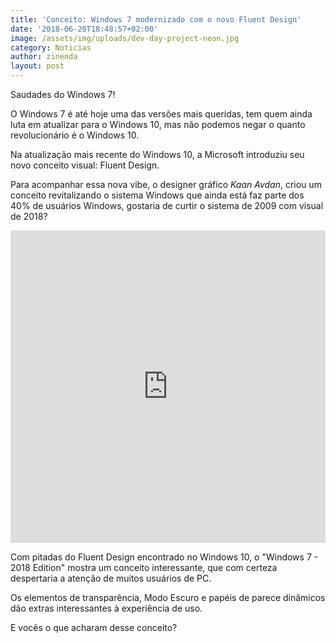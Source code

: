 ```yaml
---
title: 'Conceito: Windows 7 modernizado com o novo Fluent Design'
date: '2018-06-20T18:48:57+02:00'
image: /assets/img/uploads/dev-day-project-neon.jpg
category: Noticias
author: zinenda
layout: post
---
```

Saudades do Windows 7!

O Windows 7 é até hoje uma das versões mais queridas, tem quem ainda luta em atualizar para o Windows 10, mas não podemos negar o quanto revolucionário é o Windows 10.

Na atualização mais recente do Windows 10, a Microsoft introduziu seu novo conceito visual: Fluent Design.

Para acompanhar essa nova vibe, o designer gráfico _Kaan Avdan_, criou um conceito revitalizando o sistema Windows que ainda está faz parte dos 40% de usuários Windows, gostaria de curtir o sistema de 2009 com visual de 2018?

<iframe style="width: 100%; height: 500px;" src="https://www.youtube.com/embed/sV1PgfqoOA4" frameborder="0" allowfullscreen></iframe>

Com pitadas do Fluent Design encontrado no Windows 10, o "Windows 7 - 2018 Edition" mostra um conceito interessante, que com certeza despertaria a atenção de muitos usuários de PC.

Os elementos de transparência, Modo Escuro e papéis de parece dinâmicos dão extras interessantes à experiência de uso.

E vocês o que acharam desse conceito?
